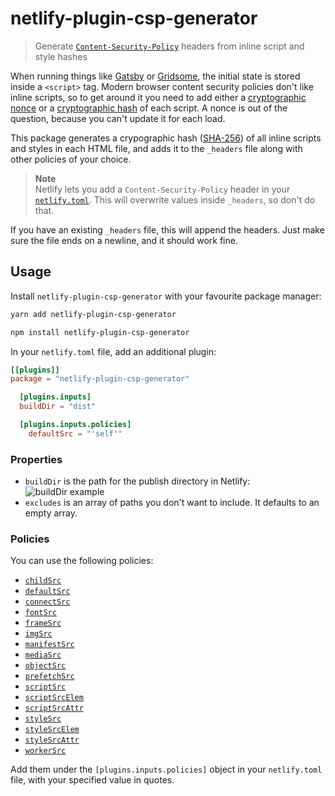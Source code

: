 # netlify-plugin-csp-generator

> Generate [`Content-Security-Policy`](https://developer.mozilla.org/en-US/docs/Web/HTTP/Headers/Content-Security-Policy) headers from inline script and style hashes

When running things like [Gatsby](https://www.gatsbyjs.com/) or [Gridsome](https://gridsome.org/), the initial state is stored inside a `<script>` tag.
Modern browser content security policies don't like inline scripts, so to get around it you need to add either a [cryptographic nonce](https://en.wikipedia.org/wiki/Cryptographic_nonce) or a [cryptographic hash](https://en.wikipedia.org/wiki/Cryptographic_hash_function) of each script.
A nonce is out of the question, because you can't update it for each load.

This package generates a crypographic hash ([SHA-256](https://en.wikipedia.org/wiki/SHA-2)) of all inline scripts and styles in each HTML file, and adds it to the `_headers` file along with other policies of your choice.

> **Note**  
> Netlify lets you add a `Content-Security-Policy` header in your [`netlify.toml`](https://docs.netlify.com/routing/headers/#syntax-for-the-netlify-configuration-file).  This will overwrite values inside `_headers`, so don't do that.

If you have an existing `_headers` file, this will append the headers.  Just make sure the file ends on a newline, and it should work fine.

## Usage

Install `netlify-plugin-csp-generator` with your favourite package manager:

``` bash
yarn add netlify-plugin-csp-generator

npm install netlify-plugin-csp-generator
```

In your `netlify.toml` file, add an additional plugin:

``` toml
[[plugins]]
package = "netlify-plugin-csp-generator"

  [plugins.inputs]
  buildDir = "dist"

  [plugins.inputs.policies]
    defaultSrc = "'self'"
```

### Properties

- `buildDir` is the path for the publish directory in Netlify:
  ![buildDir example](https://docs.netlify.com/images/configure-builds-edit-build-settings-ui.png)
- `excludes` is an array of paths you don't want to include.  It defaults to an empty array.

### Policies

You can use the following policies:

- [`childSrc`](https://developer.mozilla.org/en-US/docs/Web/HTTP/Headers/Content-Security-Policy/child-src)
- [`defaultSrc`](https://developer.mozilla.org/en-US/docs/Web/HTTP/Headers/Content-Security-Policy/default-src)
- [`connectSrc`](https://developer.mozilla.org/en-US/docs/Web/HTTP/Headers/Content-Security-Policy/connect-src)
- [`fontSrc`](https://developer.mozilla.org/en-US/docs/Web/HTTP/Headers/Content-Security-Policy/font-src)
- [`frameSrc`](https://developer.mozilla.org/en-US/docs/Web/HTTP/Headers/Content-Security-Policy/frame-src)
- [`imgSrc`](https://developer.mozilla.org/en-US/docs/Web/HTTP/Headers/Content-Security-Policy/img-src)
- [`manifestSrc`](https://developer.mozilla.org/en-US/docs/Web/HTTP/Headers/Content-Security-Policy/manifest-src)
- [`mediaSrc`](https://developer.mozilla.org/en-US/docs/Web/HTTP/Headers/Content-Security-Policy/media-src)
- [`objectSrc`](https://developer.mozilla.org/en-US/docs/Web/HTTP/Headers/Content-Security-Policy/object-src)
- [`prefetchSrc`](https://developer.mozilla.org/en-US/docs/Web/HTTP/Headers/Content-Security-Policy/prefetch-src)
- [`scriptSrc`](https://developer.mozilla.org/en-US/docs/Web/HTTP/Headers/Content-Security-Policy/script-src)
- [`scriptSrcElem`](https://developer.mozilla.org/en-US/docs/Web/HTTP/Headers/Content-Security-Policy/script-src-elem)
- [`scriptSrcAttr`](https://developer.mozilla.org/en-US/docs/Web/HTTP/Headers/Content-Security-Policy/script-src-attr)
- [`styleSrc`](https://developer.mozilla.org/en-US/docs/Web/HTTP/Headers/Content-Security-Policy/style-src)
- [`styleSrcElem`](https://developer.mozilla.org/en-US/docs/Web/HTTP/Headers/Content-Security-Policy/style-src-elem)
- [`styleSrcAttr`](https://developer.mozilla.org/en-US/docs/Web/HTTP/Headers/Content-Security-Policy/style-src-attr)
- [`workerSrc`](https://developer.mozilla.org/en-US/docs/Web/HTTP/Headers/Content-Security-Policy/worker-src)

Add them under the `[plugins.inputs.policies]` object in your `netlify.toml` file, with your specified value in quotes.
